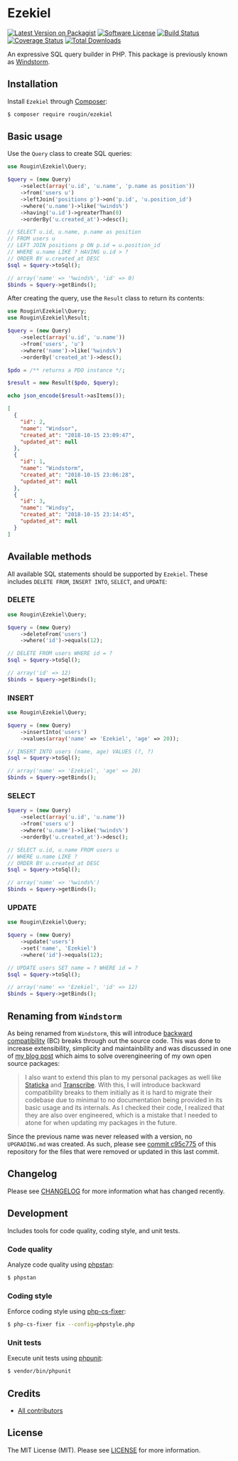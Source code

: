 # Ezekiel

[![Latest Version on Packagist][ico-version]][link-packagist]
[![Software License][ico-license]][link-license]
[![Build Status][ico-build]][link-build]
[![Coverage Status][ico-coverage]][link-coverage]
[![Total Downloads][ico-downloads]][link-downloads]

An expressive SQL query builder in PHP. This package is previously known as [Windstorm](https://github.com/rougin/ezekiel/tree/c95c77506087db19033997d1e752ce01c9294056).

## Installation

Install `Ezekiel` through [Composer](https://getcomposer.org/):

``` bash
$ composer require rougin/ezekiel
```

## Basic usage

Use the `Query` class to create SQL queries:

```php
use Rougin\Ezekiel\Query;

$query = (new Query)
    ->select(array('u.id', 'u.name', 'p.name as position'))
    ->from('users u')
    ->leftJoin('positions p')->on('p.id', 'u.position_id')
    ->where('u.name')->like('%winds%')
    ->having('u.id')->greaterThan(0)
    ->orderBy('u.created_at')->desc();

// SELECT u.id, u.name, p.name as position
// FROM users u
// LEFT JOIN positions p ON p.id = u.position_id
// WHERE u.name LIKE ? HAVING u.id > ?
// ORDER BY u.created_at DESC
$sql = $query->toSql();

// array('name' => '%winds%', 'id' => 0)
$binds = $query->getBinds();
```

After creating the query, use the `Result` class to return its contents:

```php
use Rougin\Ezekiel\Query;
use Rougin\Ezekiel\Result;

$query = (new Query)
    ->select(array('u.id', 'u.name'))
    ->from('users', 'u')
    ->where('name')->like('%winds%')
    ->orderBy('created_at')->desc();

$pdo = /** returns a PDO instance */;

$result = new Result($pdo, $query);

echo json_encode($result->asItems());
```

```json
[
  {
    "id": 2,
    "name": "Windsor",
    "created_at": "2018-10-15 23:09:47",
    "updated_at": null
  },
  {
    "id": 1,
    "name": "Windstorm",
    "created_at": "2018-10-15 23:06:28",
    "updated_at": null
  },
  {
    "id": 3,
    "name": "Windsy",
    "created_at": "2018-10-15 23:14:45",
    "updated_at": null
  }
]
```

## Available methods

All available SQL statements should be supported by `Ezekiel`. These includes `DELETE FROM`, `INSERT INTO`, `SELECT`, and `UPDATE`:

### DELETE

```php
use Rougin\Ezekiel\Query;

$query = (new Query)
    ->deleteFrom('users')
    ->where('id')->equals(12);

// DELETE FROM users WHERE id = ?
$sql = $query->toSql();

// array('id' => 12)
$binds = $query->getBinds();
```

### INSERT

```php
use Rougin\Ezekiel\Query;

$query = (new Query)
    ->insertInto('users')
    ->values(array('name' => 'Ezekiel', 'age' => 20));

// INSERT INTO users (name, age) VALUES (?, ?)
$sql = $query->toSql();

// array('name' => 'Ezekiel', 'age' => 20)
$binds = $query->getBinds();
```

### SELECT

``` php
$query = (new Query)
    ->select(array('u.id', 'u.name'))
    ->from('users u')
    ->where('u.name')->like('%winds%')
    ->orderBy('u.created_at')->desc();

// SELECT u.id, u.name FROM users u
// WHERE u.name LIKE ?
// ORDER BY u.created_at DESC
$sql = $query->toSql();

// array('name' => '%winds%')
$binds = $query->getBinds();
```

### UPDATE

```php
use Rougin\Ezekiel\Query;

$query = (new Query)
    ->update('users')
    ->set('name', 'Ezekiel')
    ->where('id')->equals(12);

// UPDATE users SET name = ? WHERE id = ?
$sql = $query->toSql();

// array('name' => 'Ezekiel', 'id' => 12)
$binds = $query->getBinds();
```

## Renaming from `Windstorm`

As being renamed from `Windstorm`, this will introduce [backward compatibility](https://en.wikipedia.org/wiki/Backward_compatibility) (BC) breaks through out the source code. This was done to increase extensibility, simplicity and maintainbility and was discussed in one of [my blog post](https://roug.in/hello-world-again/) which aims to solve overengineering of my own open source packages:

> I also want to extend this plan to my personal packages as well like [Staticka](https://github.com/staticka/staticka) and [Transcribe](https://github.com/rougin/transcribe). With this, I will introduce backward compatibility breaks to them initially as it is hard to migrate their codebase due to minimal to no documentation being provided in its basic usage and its internals. As I checked their code, I realized that they are also over engineered, which is a mistake that I needed to atone for when updating my packages in the future.

Since the previous name was never released with a version, no `UPGRADING.md` was created. As such, please see [commit c95c775](https://github.com/rougin/ezekiel/tree/c95c77506087db19033997d1e752ce01c9294056) of this repository for the files that were removed or updated in this last commit.

## Changelog

Please see [CHANGELOG][link-changelog] for more information what has changed recently.

## Development

Includes tools for code quality, coding style, and unit tests.

### Code quality

Analyze code quality using [phpstan](https://phpstan.org/):

``` bash
$ phpstan
```

### Coding style

Enforce coding style using [php-cs-fixer](https://cs.symfony.com/):

``` bash
$ php-cs-fixer fix --config=phpstyle.php
```

### Unit tests

Execute unit tests using [phpunit](https://phpunit.de/index.html):

``` bash
$ vendor/bin/phpunit
```

## Credits

- [All contributors][link-contributors]

## License

The MIT License (MIT). Please see [LICENSE][link-license] for more information.

[ico-build]: https://img.shields.io/github/actions/workflow/status/rougin/ezekiel/build.yml?style=flat-square
[ico-coverage]: https://img.shields.io/codecov/c/github/rougin/ezekiel?style=flat-square
[ico-downloads]: https://img.shields.io/packagist/dt/rougin/ezekiel.svg?style=flat-square
[ico-license]: https://img.shields.io/badge/license-MIT-brightgreen.svg?style=flat-square
[ico-version]: https://img.shields.io/packagist/v/rougin/ezekiel.svg?style=flat-square

[link-build]: https://github.com/rougin/ezekiel/actions
[link-changelog]: https://github.com/rougin/ezekiel/blob/master/CHANGELOG.md
[link-contributors]: https://github.com/rougin/ezekiel/contributors
[link-coverage]: https://app.codecov.io/gh/rougin/ezekiel
[link-downloads]: https://packagist.org/packages/rougin/ezekiel
[link-license]: https://github.com/rougin/ezekiel/blob/master/LICENSE.md
[link-packagist]: https://packagist.org/packages/rougin/ezekiel
